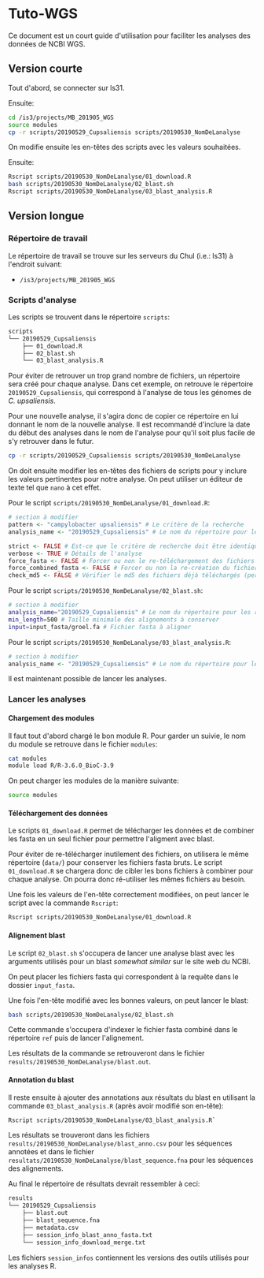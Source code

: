# Tuto-WGS

Ce document est un court guide d'utilisation pour faciliter les analyses des
données de NCBI WGS.

## Version courte

Tout d'abord, se connecter sur ls31.

Ensuite:

```bash
cd /is3/projects/MB_201905_WGS
source modules
cp -r scripts/20190529_Cupsaliensis scripts/20190530_NomDeLanalyse
```

On modifie ensuite les en-têtes des scripts avec les valeurs souhaitées.

Ensuite:

```bash
Rscript scripts/20190530_NomDeLanalyse/01_download.R
bash scripts/20190530_NomDeLanalyse/02_blast.sh
Rscript scripts/20190530_NomDeLanalyse/03_blast_analysis.R
```

## Version longue

### Répertoire de travail

Le répertoire de travail se trouve sur les serveurs du Chul (i.e.: ls31) à
l'endroit suivant:

* `/is3/projects/MB_201905_WGS`

### Scripts d'analyse

Les scripts se trouvent dans le répertoire `scripts`:

```bash
scripts
└── 20190529_Cupsaliensis
    ├── 01_download.R
    ├── 02_blast.sh
    └── 03_blast_analysis.R
```

Pour éviter de retrouver un trop grand nombre de fichiers, un répertoire sera
créé pour chaque analyse. Dans cet exemple, on retrouve le répertoire
`20190529_Cupsaliensis`, qui correspond à l'analyse de tous les génomes de *C.
upsaliensis*.

Pour une nouvelle analyse, il s'agira donc de copier ce répertoire en lui
donnant le nom de la nouvelle analyse. Il est recommandé d'inclure la date du
début des analyses dans le nom de l'analyse pour qu'il soit plus facile de s'y
retrouver dans le futur.

```bash
cp -r scripts/20190529_Cupsaliensis scripts/20190530_NomDeLanalyse
```

On doit ensuite modifier les en-têtes des fichiers de scripts pour y inclure
les valeurs pertinentes pour notre analyse. On peut utiliser un éditeur de
texte tel que `nano` à cet effet.

Pour le script `scripts/20190530_NomDeLanalyse/01_download.R`:

```r
# section à modifier
pattern <- "campylobacter upsaliensis" # Le critère de la recherche
analysis_name <- "20190529_Cupsaliensis" # Le nom du répertoire pour les résultats de l'analyse

strict <- FALSE # Est-ce que le critère de recherche doit être identique
verbose <- TRUE # Détails de l'analyse
force_fasta <- FALSE # Forcer ou non le re-téléchargement des fichiers fasta
force_combined_fasta <- FALSE # Forcer ou non la re-création du fichier fasta combiné
check_md5 <- FALSE # Vérifier le md5 des fichiers déjà téléchargés (permet de mettre à jour mais ralenti le téléchargement)
```

Pour le script `scripts/20190530_NomDeLanalyse/02_blast.sh`:

```bash
# section à modifier
analysis_name="20190529_Cupsaliensis" # Le nom du répertoire pour les résultats de l'analyse
min_length=500 # Taille minimale des alignements à conserver
input=input_fasta/groel.fa # Fichier fasta à aligner
```

Pour le script `scripts/20190530_NomDeLanalyse/03_blast_analysis.R`:

```r
# section à modifier
analysis_name <- "20190529_Cupsaliensis" # Le nom du répertoire pour les résultats de l'analyse
```

Il est maintenant possible de lancer les analyses.

### Lancer les analyses

#### Chargement des modules

Il faut tout d'abord chargé le bon module R. Pour garder un suivie, le nom du
module se retrouve dans le fichier `modules`:

```bash
cat modules
module load R/R-3.6.0_BioC-3.9
```

On peut charger les modules de la manière suivante:

```bash
source modules
```

#### Téléchargement des données

Le scripts `01_download.R` permet de télécharger les données et de combiner les
fasta en un seul fichier pour permettre l'aligment avec blast.

Pour éviter de re-télécharger inutilement des fichiers, on utilisera le même
répertoire (`data/`) pour conserver les fichiers fasta bruts. Le script
`01_download.R` se chargera donc de cibler les bons fichiers à combiner pour
chaque analyse. On pourra donc ré-utiliser les mêmes fichiers au besoin.

Une fois les valeurs de l'en-tête correctement modifiées, on peut lancer le
script avec la commande `Rscript`:

```bash
Rscript scripts/20190530_NomDeLanalyse/01_download.R
```

#### Alignement blast

Le script `02_blast.sh` s'occupera de lancer une analyse blast avec les
arguments utilisés pour un blast *somewhat similar* sur le site web du NCBI.

On peut placer les fichiers fasta qui correspondent à la requête dans le
dossier `input_fasta`. 

Une fois l'en-tête modifié avec les bonnes valeurs, on peut lancer le blast:

```bash
bash scripts/20190530_NomDeLanalyse/02_blast.sh
```

Cette commande s'occupera d'indexer le fichier fasta combiné dans le répertoire
`ref` puis de lancer l'alignement.

Les résultats de la commande se retrouveront dans le fichier
`results/20190530_NomDeLanalyse/blast.out`.

#### Annotation du blast

Il reste ensuite à ajouter des annotations aux résultats du blast en utilisant
la commande `03_blast_analysis.R` (après avoir modifié son en-tête):

```bash
Rscript scripts/20190530_NomDeLanalyse/03_blast_analysis.R`
```

Les résultats se trouveront dans les fichiers
`results/20190530_NomDeLanalyse/blast_anno.csv` pour les séquences annotées et
dans le fichier `resultats/20190530_NomDeLanalyse/blast_sequence.fna` pour les
séquences des alignements.

Au final le répertoire de résultats devrait ressembler à ceci:

```bash
results
└── 20190529_Cupsaliensis
    ├── blast.out
    ├── blast_sequence.fna
    ├── metadata.csv
    ├── session_info_blast_anno_fasta.txt
    └── session_info_download_merge.txt
```

Les fichiers `session_infos` contiennent les versions des outils utilisés pour
les analyses R.
